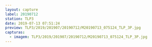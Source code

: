 ```yaml
---
layout: capture
label: 20190712
station: TLP3
date: 2019-07-13 07:51:24
preview: TLP3/2019/201907/20190712/M20190713_075124_TLP_3P.jpg
capturas:
  - imagem: TLP3/2019/201907/20190712/M20190713_075124_TLP_3P.jpg
---
```

